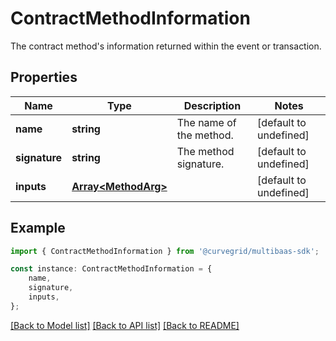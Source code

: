# ContractMethodInformation

The contract method\'s information returned within the event or transaction.

## Properties

Name | Type | Description | Notes
------------ | ------------- | ------------- | -------------
**name** | **string** | The name of the method. | [default to undefined]
**signature** | **string** | The method signature. | [default to undefined]
**inputs** | [**Array&lt;MethodArg&gt;**](MethodArg.md) |  | [default to undefined]

## Example

```typescript
import { ContractMethodInformation } from '@curvegrid/multibaas-sdk';

const instance: ContractMethodInformation = {
    name,
    signature,
    inputs,
};
```

[[Back to Model list]](../README.md#documentation-for-models) [[Back to API list]](../README.md#documentation-for-api-endpoints) [[Back to README]](../README.md)
